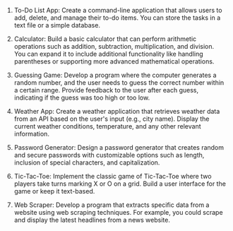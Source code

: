 
1. To-Do List App: Create a command-line application that allows users to add, delete, and manage their to-do items. You can store the tasks in a text file or a simple database.

2. Calculator: Build a basic calculator that can perform arithmetic operations such as addition, subtraction, multiplication, and division. You can expand it to include additional functionality like handling parentheses or supporting more advanced mathematical operations.

3. Guessing Game: Develop a program where the computer generates a random number, and the user needs to guess the correct number within a certain range. Provide feedback to the user after each guess, indicating if the guess was too high or too low.

4. Weather App: Create a weather application that retrieves weather data from an API based on the user's input (e.g., city name). Display the current weather conditions, temperature, and any other relevant information.

5. Password Generator: Design a password generator that creates random and secure passwords with customizable options such as length, inclusion of special characters, and capitalization.

6. Tic-Tac-Toe: Implement the classic game of Tic-Tac-Toe where two players take turns marking X or O on a grid. Build a user interface for the game or keep it text-based.

7. Web Scraper: Develop a program that extracts specific data from a website using web scraping techniques. For example, you could scrape and display the latest headlines from a news website.
